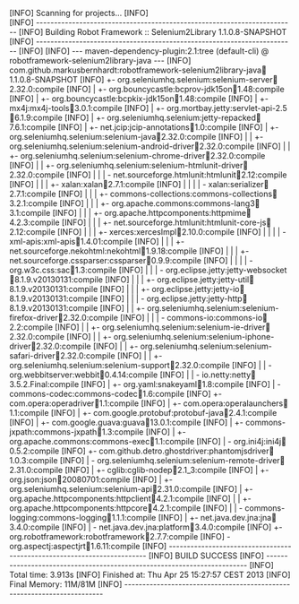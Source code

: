 [INFO] Scanning for projects...
[INFO]                                                                         
[INFO] ------------------------------------------------------------------------
[INFO] Building Robot Framework :: Selenium2Library 1.1.0.8-SNAPSHOT
[INFO] ------------------------------------------------------------------------
[INFO] 
[INFO] --- maven-dependency-plugin:2.1:tree (default-cli) @ robotframework-selenium2library-java ---
[INFO] com.github.markusbernhardt:robotframework-selenium2library-java:jar:1.1.0.8-SNAPSHOT
[INFO] +- org.seleniumhq.selenium:selenium-server:jar:2.32.0:compile
[INFO] |  +- org.bouncycastle:bcprov-jdk15on:jar:1.48:compile
[INFO] |  +- org.bouncycastle:bcpkix-jdk15on:jar:1.48:compile
[INFO] |  +- mx4j:mx4j-tools:jar:3.0.1:compile
[INFO] |  +- org.mortbay.jetty:servlet-api-2.5:jar:6.1.9:compile
[INFO] |  +- org.seleniumhq.selenium:jetty-repacked:jar:7.6.1:compile
[INFO] |  +- net.jcip:jcip-annotations:jar:1.0:compile
[INFO] |  +- org.seleniumhq.selenium:selenium-java:jar:2.32.0:compile
[INFO] |  |  +- org.seleniumhq.selenium:selenium-android-driver:jar:2.32.0:compile
[INFO] |  |  +- org.seleniumhq.selenium:selenium-chrome-driver:jar:2.32.0:compile
[INFO] |  |  +- org.seleniumhq.selenium:selenium-htmlunit-driver:jar:2.32.0:compile
[INFO] |  |  |  \- net.sourceforge.htmlunit:htmlunit:jar:2.12:compile
[INFO] |  |  |     +- xalan:xalan:jar:2.7.1:compile
[INFO] |  |  |     |  \- xalan:serializer:jar:2.7.1:compile
[INFO] |  |  |     +- commons-collections:commons-collections:jar:3.2.1:compile
[INFO] |  |  |     +- org.apache.commons:commons-lang3:jar:3.1:compile
[INFO] |  |  |     +- org.apache.httpcomponents:httpmime:jar:4.2.3:compile
[INFO] |  |  |     +- net.sourceforge.htmlunit:htmlunit-core-js:jar:2.12:compile
[INFO] |  |  |     +- xerces:xercesImpl:jar:2.10.0:compile
[INFO] |  |  |     |  \- xml-apis:xml-apis:jar:1.4.01:compile
[INFO] |  |  |     +- net.sourceforge.nekohtml:nekohtml:jar:1.9.18:compile
[INFO] |  |  |     +- net.sourceforge.cssparser:cssparser:jar:0.9.9:compile
[INFO] |  |  |     |  \- org.w3c.css:sac:jar:1.3:compile
[INFO] |  |  |     \- org.eclipse.jetty:jetty-websocket:jar:8.1.9.v20130131:compile
[INFO] |  |  |        +- org.eclipse.jetty:jetty-util:jar:8.1.9.v20130131:compile
[INFO] |  |  |        +- org.eclipse.jetty:jetty-io:jar:8.1.9.v20130131:compile
[INFO] |  |  |        \- org.eclipse.jetty:jetty-http:jar:8.1.9.v20130131:compile
[INFO] |  |  +- org.seleniumhq.selenium:selenium-firefox-driver:jar:2.32.0:compile
[INFO] |  |  |  \- commons-io:commons-io:jar:2.2:compile
[INFO] |  |  +- org.seleniumhq.selenium:selenium-ie-driver:jar:2.32.0:compile
[INFO] |  |  +- org.seleniumhq.selenium:selenium-iphone-driver:jar:2.32.0:compile
[INFO] |  |  +- org.seleniumhq.selenium:selenium-safari-driver:jar:2.32.0:compile
[INFO] |  |  +- org.seleniumhq.selenium:selenium-support:jar:2.32.0:compile
[INFO] |  |  \- org.webbitserver:webbit:jar:0.4.14:compile
[INFO] |  |     \- io.netty:netty:jar:3.5.2.Final:compile
[INFO] |  +- org.yaml:snakeyaml:jar:1.8:compile
[INFO] |  \- commons-codec:commons-codec:jar:1.6:compile
[INFO] +- com.opera:operadriver:jar:1.1:compile
[INFO] |  +- com.opera:operalaunchers:jar:1.1:compile
[INFO] |  +- com.google.protobuf:protobuf-java:jar:2.4.1:compile
[INFO] |  +- com.google.guava:guava:jar:13.0.1:compile
[INFO] |  +- commons-jxpath:commons-jxpath:jar:1.3:compile
[INFO] |  +- org.apache.commons:commons-exec:jar:1.1:compile
[INFO] |  \- org.ini4j:ini4j:jar:0.5.2:compile
[INFO] +- com.github.detro.ghostdriver:phantomjsdriver:jar:1.0.3:compile
[INFO] |  \- org.seleniumhq.selenium:selenium-remote-driver:jar:2.31.0:compile
[INFO] |     +- cglib:cglib-nodep:jar:2.1_3:compile
[INFO] |     +- org.json:json:jar:20080701:compile
[INFO] |     +- org.seleniumhq.selenium:selenium-api:jar:2.31.0:compile
[INFO] |     +- org.apache.httpcomponents:httpclient:jar:4.2.1:compile
[INFO] |     |  +- org.apache.httpcomponents:httpcore:jar:4.2.1:compile
[INFO] |     |  \- commons-logging:commons-logging:jar:1.1.1:compile
[INFO] |     +- net.java.dev.jna:jna:jar:3.4.0:compile
[INFO] |     \- net.java.dev.jna:platform:jar:3.4.0:compile
[INFO] +- org.robotframework:robotframework:jar:2.7.7:compile
[INFO] \- org.aspectj:aspectjrt:jar:1.6.11:compile
[INFO] ------------------------------------------------------------------------
[INFO] BUILD SUCCESS
[INFO] ------------------------------------------------------------------------
[INFO] Total time: 3.913s
[INFO] Finished at: Thu Apr 25 15:27:57 CEST 2013
[INFO] Final Memory: 11M/81M
[INFO] ------------------------------------------------------------------------
